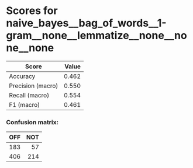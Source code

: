 # Scores for naive_bayes__bag_of_words__1-gram__none__lemmatize__none__none__none
|      Score      |Value|
|-----------------|----:|
|Accuracy         |0.462|
|Precision (macro)|0.550|
|Recall (macro)   |0.554|
|F1 (macro)       |0.461|

### Confusion matrix:
|OFF|NOT|
|--:|--:|
|183| 57|
|406|214|
